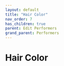 ```yaml
---
layout: default
title: "Hair Color"
nav_order: 7
has_children: true
parent: Edit Performers
grand_parent: Performers
---
```


# Hair Color
